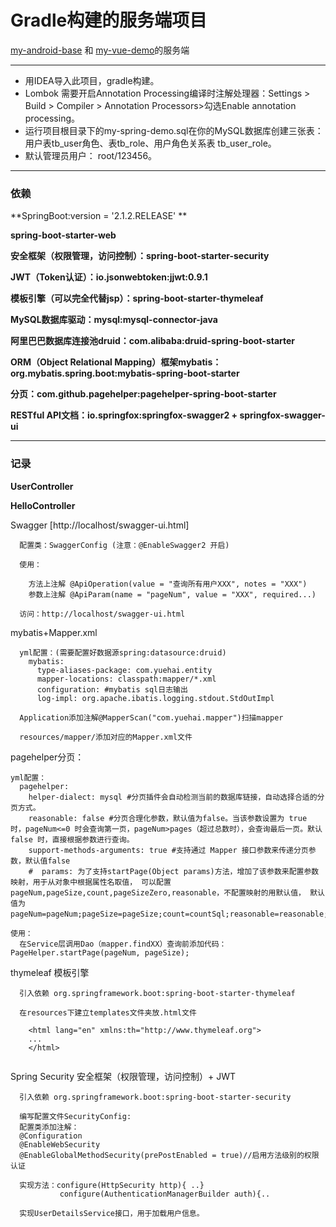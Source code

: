 # Gradle构建的服务端项目
 [my-android-base](https://github.com/zhaoyuehai/my-android-base) 和 [my-vue-demo](https://github.com/zhaoyuehai/my-vue-demo)的服务端
***
* 用IDEA导入此项目，gradle构建。 
* Lombok 需要开启Annotation Processing编译时注解处理器：Settings > Build > Compiler > Annotation Processors>勾选Enable annotation processing。
* 运行项目根目录下的my-spring-demo.sql在你的MySQL数据库创建三张表：用户表tb_user角色、表tb_role、用户角色关系表 tb_user_role。
* 默认管理员用户： root/123456。


***
### 依赖
**SpringBoot:version = '2.1.2.RELEASE' **

**spring-boot-starter-web**

**安全框架（权限管理，访问控制）：spring-boot-starter-security**
    
**JWT（Token认证）：io.jsonwebtoken:jjwt:0.9.1**

**模板引擎（可以完全代替jsp）：spring-boot-starter-thymeleaf**

**MySQL数据库驱动：mysql:mysql-connector-java**
    
**阿里巴巴数据库连接池druid：com.alibaba:druid-spring-boot-starter**
    
**ORM（Object Relational Mapping）框架mybatis：org.mybatis.spring.boot:mybatis-spring-boot-starter**

**分页：com.github.pagehelper:pagehelper-spring-boot-starter**

**RESTful API文档：io.springfox:springfox-swagger2 + springfox-swagger-ui**

***  
### 记录

**UserController**

**HelloController**

Swagger [http://localhost/swagger-ui.html]
```
  配置类：SwaggerConfig (注意：@EnableSwagger2 开启)

  使用：
  
    方法上注解 @ApiOperation(value = "查询所有用户XXX", notes = "XXX")
    参数上注解 @ApiParam(name = "pageNum", value = "XXX", required...)
  
  访问：http://localhost/swagger-ui.html
```
mybatis+Mapper.xml 
```
  yml配置：(需要配置好数据源spring:datasource:druid)
    mybatis:
      type-aliases-package: com.yuehai.entity
      mapper-locations: classpath:mapper/*.xml
      configuration: #mybatis sql日志输出
      log-impl: org.apache.ibatis.logging.stdout.StdOutImpl

  Application添加注解@MapperScan("com.yuehai.mapper")扫描mapper
  
  resources/mapper/添加对应的Mapper.xml文件
```
pagehelper分页：
```
yml配置：
  pagehelper:
    helper-dialect: mysql #分页插件会自动检测当前的数据库链接，自动选择合适的分页方式。
    reasonable: false #分页合理化参数，默认值为false。当该参数设置为 true 时，pageNum<=0 时会查询第一页，pageNum>pages（超过总数时），会查询最后一页。默认false 时，直接根据参数进行查询。
    support-methods-arguments: true #支持通过 Mapper 接口参数来传递分页参数，默认值false 
    #  params: 为了支持startPage(Object params)方法，增加了该参数来配置参数映射，用于从对象中根据属性名取值， 可以配置 pageNum,pageSize,count,pageSizeZero,reasonable，不配置映射的用默认值， 默认值为pageNum=pageNum;pageSize=pageSize;count=countSql;reasonable=reasonable;pageSizeZero=pageSizeZero。

使用：
  在Service层调用Dao（mapper.findXX）查询前添加代码： PageHelper.startPage(pageNum, pageSize);
```

thymeleaf 模板引擎
```
  引入依赖 org.springframework.boot:spring-boot-starter-thymeleaf
  
  在resources下建立templates文件夹放.html文件
    
    <html lang="en" xmlns:th="http://www.thymeleaf.org">
    ...
    </html>
  
```

Spring Security 安全框架（权限管理，访问控制）+ JWT

```
  引入依赖 org.springframework.boot:spring-boot-starter-security
  
  编写配置文件SecurityConfig:
  配置类添加注解：
  @Configuration
  @EnableWebSecurity
  @EnableGlobalMethodSecurity(prePostEnabled = true)//启用方法级别的权限认证

  实现方法：configure(HttpSecurity http){ ..}
           configure(AuthenticationManagerBuilder auth){..

  实现UserDetailsService接口，用于加载用户信息。 
```
